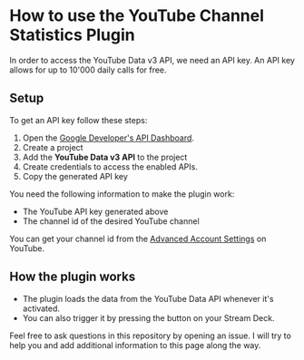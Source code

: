 # How to use the YouTube Channel Statistics Plugin

In order to access the YouTube Data v3 API, we need an API key.
An API key allows for up to 10'000 daily calls for free.

## Setup

To get an API key follow these steps:

1. Open the [Google Developer's API Dashboard](https://console.developers.google.com/apis/dashboard).
2. Create a project
3. Add the **YouTube Data v3 API** to the project
4. Create credentials to access the enabled APIs.
5. Copy the generated API key

You need the following information to make the plugin work:

* The YouTube API key generated above
* The channel id of the desired YouTube channel

You can get your channel id from the [Advanced Account Settings](https://www.youtube.com/account_advanced) on YouTube.

## How the plugin works
* The plugin loads the data from the YouTube Data API whenever it's activated. 
* You can also trigger it by pressing the button on your Stream Deck.

Feel free to ask questions in this repository by opening an issue. I will try to help you and add additional information to this page along the way.

